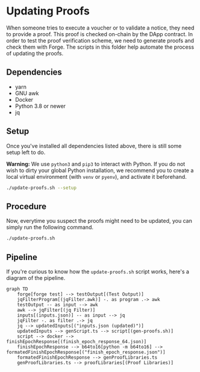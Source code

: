 # Updating Proofs

When someone tries to execute a voucher or to validate a notice, they need to provide a proof. This proof is checked on-chain by the DApp contract. In order to test the proof verification scheme, we need to generate proofs and check them with Forge. The scripts in this folder help automate the process of updating the proofs.

## Dependencies

-   yarn
-   GNU awk
-   Docker
-   Python 3.8 or newer
-   jq

## Setup

Once you've installed all dependencies listed above, there is still some setup left to do.

**Warning:** We use `python3` and `pip3` to interact with Python. If you do not wish to dirty your global Python installation, we recommend you to create a local virtual environment (with `venv` or `pyenv`), and activate it beforehand.

```sh
./update-proofs.sh --setup
```

## Procedure

Now, everytime you suspect the proofs might need to be updated, you can simply run the following command.

```sh
./update-proofs.sh
```

## Pipeline

If you're curious to know how the `update-proofs.sh` script works, here's a diagram of the pipeline.

```mermaid
graph TD
    forge[forge test] --> testOutput[(Test Output)]
    jqFilterProgram[(jqFilter.awk)] -. as program .-> awk
    testOutput -- as input --> awk
    awk --> jqFilter[(jq Filter)]
    inputs[(inputs.json)] -- as input --> jq
    jqFilter -. as filter .-> jq
    jq --> updatedInputs[("inputs.json (updated)")]
    updatedInputs --> genScript.ts --> script[(gen-proofs.sh)]
    script --> docker --> finishEpochResponse[(finish_epoch_response_64.json)]
    finishEpochResponse --> b64to16[python -m b64to16] --> formatedFinishEpochResponse[("finish_epoch_response.json")]
    formatedFinishEpochResponse --> genProofLibraries.ts
    genProofLibraries.ts --> proofLibraries[(Proof Libraries)]
```
